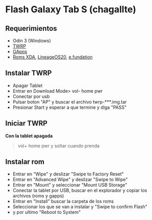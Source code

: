 # Flash Galaxy Tab S (chagallte)

## Requerimientos

- Odin 3 (Windows)
- [TWRP](https://dl.twrp.me/chagalllte/ "‌")
- [GApps](https://opengapps.org/ "‌")
- [Roms XDA](https://xdaforums.com/f/galaxy-tab-s-android-development.3234/ "‌"), [LineageOS20](https://github.com/davigamer987/releases/releases/tag/lineageos-20_chagalllte "‌"), [e.fundation](https://community.e.foundation/t/unofficial-build-samsung-galaxy-tab-s-10-5-lte-chagalllte/8459 "‌")

## Instalar TWRP

- Apagar Tablet
- Entrar en Download Mode> vol- home pwr
- Conectar por usb
- Pulsar boton "AP" y buscar el archivo twrp-\*\**.img.tar
- Presionar Start y esperar a que termine y diga "PASS"

## Iniciar TWRP

**Con la tablet apagada**

> vol+ home pwr y soltar cuando prenda

## Instalar rom

- Entrar en "Wipe" y deslizar "Swipe to Factory Reset"
- Entrar en "Advanced Wipe" y deslizar "Swipe to Wipe"
- Entrar en "Mount" y seleccionar "Mount USB Storage"
- Conectar la tablet por USB, buscar en el explorador y copiar los archivos (roms y gapps)
- Entrar en "Install" buscar la carpeta de los roms
- Seleccionar los que se van a instalar y "Swipe to confirm Flash"
- y por ultimo "Reboot to System"
